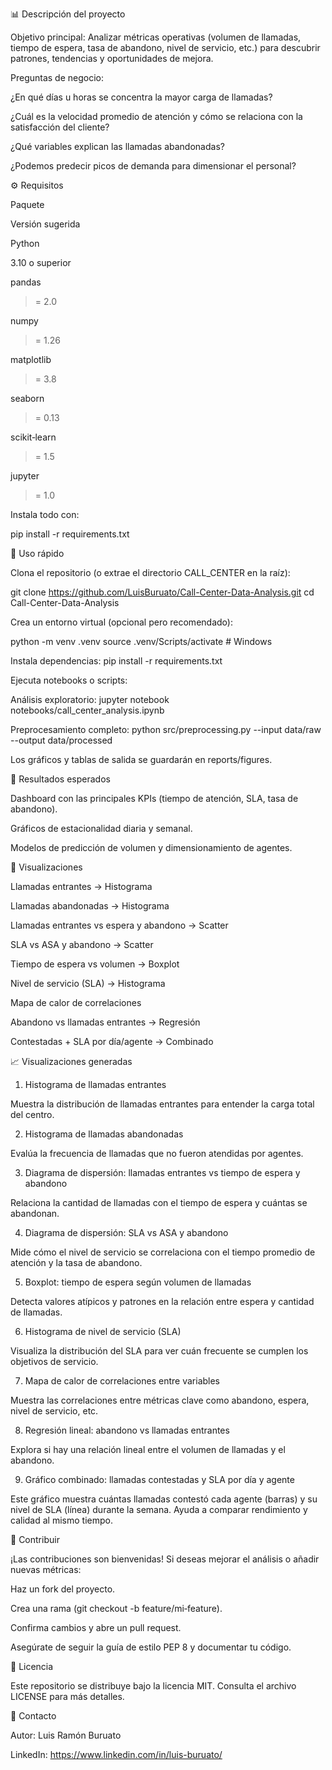 📊 Descripción del proyecto

Objetivo principal: Analizar métricas operativas (volumen de llamadas, tiempo de espera, tasa de abandono, nivel de servicio, etc.) para descubrir patrones, tendencias y oportunidades de mejora.

Preguntas de negocio:

¿En qué días u horas se concentra la mayor carga de llamadas?

¿Cuál es la velocidad promedio de atención y cómo se relaciona con la satisfacción del cliente?

¿Qué variables explican las llamadas abandonadas?

¿Podemos predecir picos de demanda para dimensionar el personal?

⚙️ Requisitos

Paquete

Versión sugerida

Python

3.10 o superior

pandas

>= 2.0

numpy

>= 1.26

matplotlib

>= 3.8

seaborn

>= 0.13

scikit‑learn

>= 1.5

jupyter

>= 1.0

Instala todo con:

pip install -r requirements.txt

🚀 Uso rápido

Clona el repositorio (o extrae el directorio CALL_CENTER en la raíz):

git clone https://github.com/LuisBuruato/Call-Center-Data-Analysis.git
cd Call-Center-Data-Analysis

Crea un entorno virtual (opcional pero recomendado):

python -m venv .venv
source .venv/Scripts/activate  # Windows

Instala dependencias: pip install -r requirements.txt

Ejecuta notebooks o scripts:

Análisis exploratorio: jupyter notebook notebooks/call_center_analysis.ipynb

Preprocesamiento completo: python src/preprocessing.py --input data/raw --output data/processed

Los gráficos y tablas de salida se guardarán en reports/figures.

📝 Resultados esperados

Dashboard con las principales KPIs (tiempo de atención, SLA, tasa de abandono).

Gráficos de estacionalidad diaria y semanal.

Modelos de predicción de volumen y dimensionamiento de agentes.

📌 Visualizaciones

Llamadas entrantes → Histograma

Llamadas abandonadas → Histograma

Llamadas entrantes vs espera y abandono → Scatter

SLA vs ASA y abandono → Scatter

Tiempo de espera vs volumen → Boxplot

Nivel de servicio (SLA) → Histograma

Mapa de calor de correlaciones

Abandono vs llamadas entrantes → Regresión

Contestadas + SLA por día/agente → Combinado

📈 Visualizaciones generadas

1. Histograma de llamadas entrantes



Muestra la distribución de llamadas entrantes para entender la carga total del centro.

2. Histograma de llamadas abandonadas



Evalúa la frecuencia de llamadas que no fueron atendidas por agentes.

3. Diagrama de dispersión: llamadas entrantes vs tiempo de espera y abandono



Relaciona la cantidad de llamadas con el tiempo de espera y cuántas se abandonan.

4. Diagrama de dispersión: SLA vs ASA y abandono



Mide cómo el nivel de servicio se correlaciona con el tiempo promedio de atención y la tasa de abandono.

5. Boxplot: tiempo de espera según volumen de llamadas



Detecta valores atípicos y patrones en la relación entre espera y cantidad de llamadas.

6. Histograma de nivel de servicio (SLA)



Visualiza la distribución del SLA para ver cuán frecuente se cumplen los objetivos de servicio.

7. Mapa de calor de correlaciones entre variables



Muestra las correlaciones entre métricas clave como abandono, espera, nivel de servicio, etc.

8. Regresión lineal: abandono vs llamadas entrantes



Explora si hay una relación lineal entre el volumen de llamadas y el abandono.

9. Gráfico combinado: llamadas contestadas y SLA por día y agente



Este gráfico muestra cuántas llamadas contestó cada agente (barras) y su nivel de SLA (línea) durante la semana. Ayuda a comparar rendimiento y calidad al mismo tiempo.

🤝 Contribuir

¡Las contribuciones son bienvenidas! Si deseas mejorar el análisis o añadir nuevas métricas:

Haz un fork del proyecto.

Crea una rama (git checkout -b feature/mi‑feature).

Confirma cambios y abre un pull request.

Asegúrate de seguir la guía de estilo PEP 8 y documentar tu código.

📄 Licencia

Este repositorio se distribuye bajo la licencia MIT. Consulta el archivo LICENSE para más detalles.

📧 Contacto

Autor: Luis Ramón Buruato

LinkedIn: https://www.linkedin.com/in/luis-buruato/
